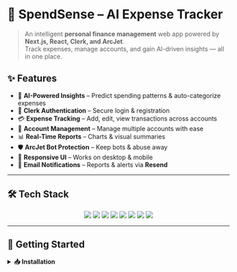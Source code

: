 # 💸 SpendSense – AI Expense Tracker  

> An intelligent **personal finance management** web app powered by **Next.js, React, Clerk, and ArcJet**.  
Track expenses, manage accounts, and gain AI-driven insights — all in one place.  

## ✨ Features  

- 🤖 **AI-Powered Insights** – Predict spending patterns & auto-categorize expenses  
- 🔐 **Clerk Authentication** – Secure login & registration  
- 💳 **Expense Tracking** – Add, edit, view transactions across accounts  
- 🏦 **Account Management** – Manage multiple accounts with ease  
- 📊 **Real-Time Reports** – Charts & visual summaries  
- 🛡 **ArcJet Bot Protection** – Keep bots & abuse away  
- 📱 **Responsive UI** – Works on desktop & mobile  
- 📧 **Email Notifications** – Reports & alerts via **Resend**  

---

## 🛠 Tech Stack  

<p align="center">
  <img src="https://img.shields.io/badge/React-19-61DAFB?logo=react&logoColor=black" />
  
  <img src="https://img.shields.io/badge/Next.js-15.5-black?logo=next.js" />
  
  <img src="https://img.shields.io/badge/TailwindCSS-3.4-38B2AC?logo=tailwindcss&logoColor=white" />
  
  <img src="https://img.shields.io/badge/Clerk-Auth-purple?logo=clerk" />
  
  <img src="https://img.shields.io/badge/ArcJet-Security-blue?logo=shield" />
  
  <img src="https://img.shields.io/badge/PostgreSQL-DB-316192?logo=postgresql" />
  
  <img src="https://img.shields.io/badge/Prisma-ORM-2D3748?logo=prisma" />
  
  <img src="https://img.shields.io/badge/Recharts-Graphs-orange" />
  
</p>

---

## 🚀 Getting Started  

<details>
  <summary><b>📥 Installation</b></summary>

```bash
# Clone the repository
git clone https://github.com/Deepakkumar2387/SpendSense---The-Ai-Expense-Tracker-.git
cd spendsense

# Install dependencies
npm install
# or
yarn install

Create a .env file in the root directory:

NEXT_PUBLIC_CLERK_FRONTEND_API=<your-clerk-frontend-api>
CLERK_API_KEY=<your-clerk-backend-api>
ARCJET_KEY=<your-arcjet-key>
DATABASE_URL=<your-database-url>

npm run dev
# or
yarn dev


Now open 👉 http://localhost:3000


📂 Project Structure
SpendSense/
│
├─ app/                # Next.js App directory
│   ├─ (main)/         # Main pages
│   ├─ middleware.ts   # ArcJet + Clerk middleware
│   └─ _components/    # Reusable components
│
├─ lib/                # Helper functions
├─ prisma/             # Prisma schema & migrations
├─ public/             # Static assets
├─ components/         # React components
├─ package.json
└─ README.md

📖 Usage

🔑 Login / Register with Clerk

💳 Add accounts & transactions

📊 View AI-powered insights & reports

📧 Receive alerts via email

🚀 Deployment

Push your project to GitHub

Import into Vercel

Set environment variables in Vercel dashboard

Hit Deploy! 🎉

🤝 Contributing

🍴 Fork the repository

🌿 Create your branch

💾 Commit changes

🚀 Push & Open PR



## Deployment
Deployed on Railway: https://spendsense-the-ai-expense-tracker-production.up.railway.app/


🏷 About

SpendSense – For anyone who wants to manage money smartly with AI.


![SpendSense Screenshot](assets/1.png)

![SpendSense Screenshot](assets/2.png)

![SpendSense Screenshot](assets/3.png)
